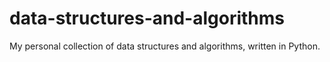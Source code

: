 # data-structures-and-algorithms

My personal collection of data structures and algorithms, written in Python.
